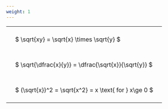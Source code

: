 ```yaml
---
weight: 1
---
```


<style type="text/css">
#T_c16a5 th.col_heading {
  text-align: left;
  font-size: 1em;
}
#T_c16a5 td {
  text-align: left;
  font-size: 1em;
  padding: 1.5em;
}
</style>
<table id="T_c16a5">
  <thead>
  </thead>
  <tbody>
    <tr>
      <td id="T_c16a5_row0_col0" class="data row0 col0" >$ \sqrt{xy} = \sqrt{x} \times \sqrt{y} $</td>
    </tr>
    <tr>
      <td id="T_c16a5_row1_col0" class="data row1 col0" >$ \sqrt{\dfrac{x}{y}} = \dfrac{\sqrt{x}}{\sqrt{y}} $</td>
    </tr>
    <tr>
      <td id="T_c16a5_row2_col0" class="data row2 col0" >$ (\sqrt{x})^2 = \sqrt{x^2} = x \text{ for } x\ge 0 $</td>
    </tr>
  </tbody>
</table>
